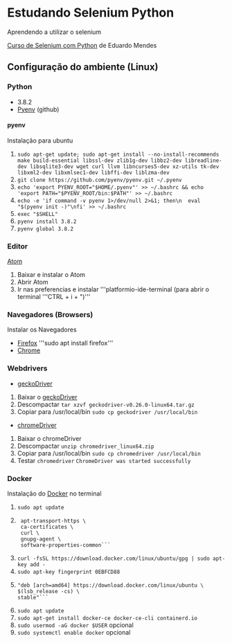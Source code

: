 # Estudando Selenium Python
Aprendendo a utilizar o selenium

[Curso de Selenium com Python](https://dunossauro.github.io/curso-python-selenium/) de Eduardo Mendes

## Configuração do ambiente (Linux)

### Python
- 3.8.2
- [Pyenv](https://github.com/pyenv/pyenv) (github)

#### pyenv

Instalação para ubuntu

1. ```sudo apt-get update; sudo apt-get install --no-install-recommends make build-essential libssl-dev zlib1g-dev libbz2-dev libreadline-dev libsqlite3-dev wget curl llvm libncurses5-dev xz-utils tk-dev libxml2-dev libxmlsec1-dev libffi-dev liblzma-dev```
2. ```git clone https://github.com/pyenv/pyenv.git ~/.pyenv```
3. ```echo 'export PYENV_ROOT="$HOME/.pyenv"' >> ~/.bashrc && echo 'export PATH="$PYENV_ROOT/bin:$PATH"' >> ~/.bashrc```
4. ```echo -e 'if command -v pyenv 1>/dev/null 2>&1; then\n  eval "$(pyenv init -)"\nfi' >> ~/.bashrc```
5. ```exec "$SHELL"```
6. ```pyenv install 3.8.2```
7. ```pyenv global 3.8.2```

### Editor
[Atom](https://atom.io/)

1. Baixar e instalar o Atom
2. Abrir Atom
3. Ir nas preferencias e instalar '''platformio-ide-terminal (para abrir o terminal '''CTRL + i + ")'''

### Navegadores (Browsers)
Instalar os Navegadores

- [Firefox](https://www.mozilla.org/pt-BR/firefox/new/) '''sudo apt install firefox'''
- [Chrome](https://www.google.com/intl/pt-BR/chrome/)

### Webdrivers
- [geckoDriver](https://github.com/mozilla/geckodriver/releases/tag/v0.26.0)
1. Baixar o [geckoDriver](https://github.com/mozilla/geckodriver/releases/download/v0.26.0/geckodriver-v0.26.0-linux64.tar.gz)
2. Descompactar ```tar xzvf geckodriver-v0.26.0-linux64.tar.gz```
3. Copiar para /usr/local/bin ```sudo cp geckodriver /usr/local/bin```

- [chromeDriver](https://chromedriver.chromium.org/downloads)
1. Baixar o chromeDriver
2. Descompactar ```unzip chromedriver_linux64.zip```
3. Copiar para /usr/local/bin ```sudo cp chromedriver /usr/local/bin```
4. Testar ```chromedriver```
```ChromeDriver was started successfully```

### Docker
Instalação do [Docker](https://docs.docker.com/engine/install/ubuntu/) no terminal

1. ```sudo apt update```
2. ```sudo apt install \
    apt-transport-https \
    ca-certificates \
    curl \
    gnupg-agent \
    software-properties-common```
3. ```curl -fsSL https://download.docker.com/linux/ubuntu/gpg | sudo apt-key add -```
4. ```sudo apt-key fingerprint 0EBFCD88```
5. ```sudo add-apt-repository \
   "deb [arch=amd64] https://download.docker.com/linux/ubuntu \
   $(lsb_release -cs) \
   stable"```
6. ```sudo apt update```
7. ```sudo apt-get install docker-ce docker-ce-cli containerd.io```
8. ```sudo usermod -aG docker $USER``` opcional
9. ```sudo systemctl enable docker``` opcional
